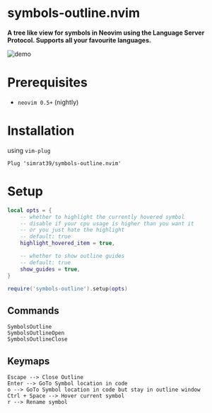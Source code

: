 # symbols-outline.nvim
<b> A tree like view for symbols in Neovim using the Language Server Protocol. Supports all your favourite languages.</b>

![demo](https://github.com/simrat39/rust-tools-demos/raw/master/symbols-demo.gif)

# Prerequisites

- `neovim 0.5+` (nightly)

# Installation

using `vim-plug`

```vim
Plug 'simrat39/symbols-outline.nvim'
```

# Setup
```lua
local opts = {
    -- whether to highlight the currently hovered symbol
    -- disable if your cpu usage is higher than you want it
    -- or you just hate the highlight
    -- default: true
    highlight_hovered_item = true,

    -- whether to show outline guides 
    -- default: true
    show_guides = true,
}

require('symbols-outline').setup(opts)
```

## Commands
```vim
SymbolsOutline 
SymbolsOutlineOpen
SymbolsOutlineClose 
```
## Keymaps
```vim
Escape --> Close Outline
Enter --> GoTo Symbol location in code
o --> GoTo Symbol location in code but stay in outline window
Ctrl + Space --> Hover current symbol
r --> Rename symbol 
```
